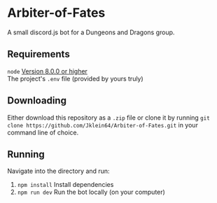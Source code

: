 # Arbiter-of-Fates

A small discord.js bot for a Dungeons and Dragons group.

## Requirements

`node` [Version 8.0.0 or higher](https://nodejs.org/)  
The project's `.env` file (provided by yours truly)

## Downloading

Either download this repository as a `.zip` file or clone it by running `git clone https://github.com/Jklein64/Arbiter-of-Fates.git` in your command line of choice.

## Running

Navigate into the directory and run:
1. `npm install` Install dependencies  
2. `npm run dev` Run the bot locally (on your computer)  
